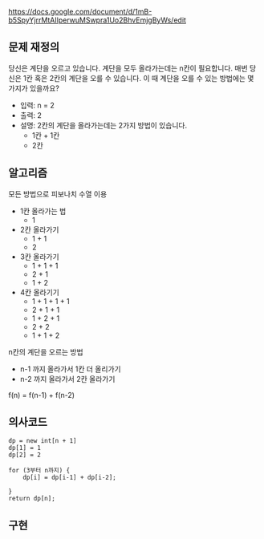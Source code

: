 https://docs.google.com/document/d/1mB-b5SpyYjrrMtAIlperwuMSwpra1Uo2BhvEmjgByWs/edit


## 문제 재정의

당신은 계단을 오르고 있습니다. 계단을 모두 올라가는데는 n칸이 필요합니다.
매번 당신은 1칸 혹은 2칸의 계단을 오를 수 있습니다. 이 때 계단을 오를 수 있는 방법에는 몇 가지가 있을까요?
- 입력: n = 2
- 출력: 2
- 설명: 2칸의 계단을 올라가는데는 2가지 방법이 있습니다.
  - 1칸 + 1칸
  - 2칸

## 알고리즘
모든 방법으로 피보나치 수열 이용
- 1칸 올라가는 법 
  - 1
- 2칸 올라가기
  - 1 + 1
  - 2
- 3칸 올라가기 
  - 1 + 1 + 1
  - 2 + 1
  - 1 + 2
- 4칸 올라기기 
  - 1 + 1 + 1 + 1
  - 2 + 1 + 1
  - 1 + 2 + 1
  - 2 + 2
  - 1 + 1 + 2
 
n칸의 계단을 오르는 방법
- n-1 까지 올라가서 1칸 더 올리가기
- n-2 까지 올라가서 2칸 올라가기

  
f(n) = f(n-1) + f(n-2)

## 의사코드
```
dp = new int[n + 1]
dp[1] = 1
dp[2] = 2

for (3부터 n까지) {
    dp[i] = dp[i-1] + dp[i-2];

}
return dp[n];
```




## 구현
